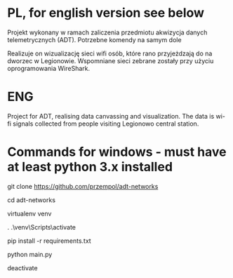 # PL, for english version see below

Projekt wykonany w ramach zaliczenia przedmiotu akwizycja danych telemetrycznych (ADT). Potrzebne komendy na samym dole

Realizuje on wizualizację sieci wifi osób, które rano przyjeżdzają do na dworzec w Legionowie. 
Wspomniane sieci zebrane zostały przy użyciu oprogramowania WireShark. 

# ENG

Project for ADT, realising data canvassing and visualization. 
The data is wi-fi signals collected from people visiting Legionowo central station.

# Commands for windows - must have at least python 3.x installed
git clone https://github.com/przempol/adt-networks

cd adt-networks

virtualenv venv

. .\venv\Scripts\activate

pip install -r requirements.txt

python main.py

deactivate

